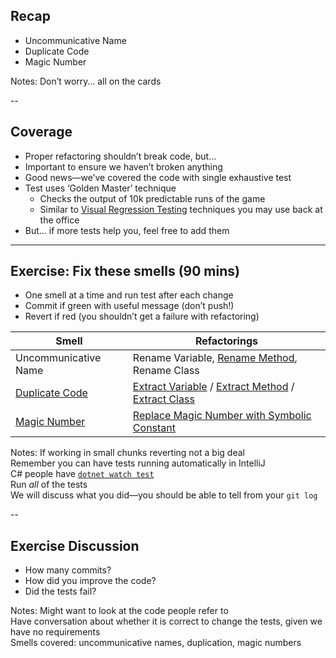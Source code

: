 ## Recap

+ Uncommunicative Name
+ Duplicate Code
+ Magic Number

Notes: Don’t worry… all on the cards

--

## Coverage

+ Proper refactoring shouldn’t break code, but…
+ Important to ensure we haven’t broken anything
+ Good news—we’ve covered the code with single exhaustive test
+ Test uses ‘Golden Master’ technique
    + Checks the output of 10k predictable runs of the game
    + Similar to [Visual Regression Testing](https://www.softwaretestinghelp.com/visual-validation-testing/) techniques you may use back at the office
+ But… if more tests help you, feel free to add them

---

## Exercise: Fix these smells (90 mins)

* One smell at a time and run test after each change
* Commit if green with useful message (don’t push!)
* Revert if red (you shouldn’t get a failure with refactoring)

| Smell | Refactorings |
| ----- | ------------ |
| Uncommunicative Name | Rename Variable, [Rename Method](https://refactoring.guru/rename-method), Rename Class |
| [Duplicate Code](https://refactoring.guru/smells/duplicate-code) | [Extract Variable](https://refactoring.guru/extract-variable) / [Extract Method](https://refactoring.guru/extract-method) / [Extract Class](https://refactoring.guru/extract-class) |
| [Magic Number](https://refactoring.guru/replace-magic-number-with-symbolic-constant) | [Replace Magic Number with Symbolic Constant](https://refactoring.guru/replace-magic-number-with-symbolic-constant) |
<!-- .element: style="font-size: 80%" -->

Notes: If working in small chunks reverting not a big deal  
    Remember you can have tests running automatically in IntelliJ  
    C# people have [`dotnet watch test`](https://docs.microsoft.com/en-us/aspnet/core/tutorials/dotnet-watch?view=aspnetcore-3.1)  
    Run *all* of the tests  
    We will discuss what you did—you should be able to tell from your `git log`  

--

## Exercise Discussion

+ How many commits?
+ How did you improve the code?
+ Did the tests fail?

Notes: Might want to look at the code people refer to  
    Have conversation about whether it is correct to change the tests, given we have no requirements  
    Smells covered: uncommunicative names, duplication, magic numbers